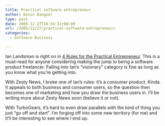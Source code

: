 ```yaml
---
title: Practical software entrepreneur
author: Kevin Dangoor
type: post
date: 2005-12-27T18:54:51+00:00
url: /2005/12/27/practical-software-entrepreneur/
categories:
  - Software Business

---
```

Ian Landsman is right on in [4 Rules for the Practical Entrepreneur][1]. This is a must-read for anyone considering making the jump to being a software product freelancer. Falling into Ian&#8217;s &#8220;visionary&#8221; category is fine as long as you know what you&#8217;re getting into.

With Zesty News, I broke one of Ian&#8217;s rules: it&#8217;s a consumer product. Kinda. It appeals to both business and consumer users, so the question then becomes one of marketing and how you draw the business users in. I&#8217;ll be writing more about Zesty News soon (believe it or not).

With TurboGears, it&#8217;s hard to even draw parallels with the kind of thing you just &#8220;go off and start&#8221;. I&#8217;m forging off into some new territory (for me) and it&#8217;ll be interesting to see where I end up.

 [1]: http://www.userscape.com/blog/2005/12/20/4-rules-for-the-practical-entrepreneur/